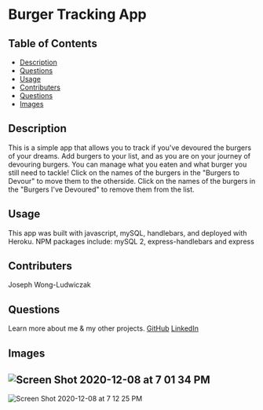 # Burger Tracking App
## Table of Contents
* [Description](#description)
* [Questions](#questions)
* [Usage](#usage)
* [Contributers](#contributers)
* [Questions](#questions)
* [Images](#images)



## <a name="Description"></a>Description
This is a simple app that allows you to track if you've devoured the burgers of your dreams. Add burgers to your list, and as you are on your journey of devouring burgers. You can manage what you eaten and what burger you still need to tackle! Click on the names of the burgers in the "Burgers to Devour" to move them to the otherside. Click on the names of the burgers in the "Burgers I've Devoured" to remove them from the list.
## <a name="usage"></a>Usage
This app was built with javascript, mySQL, handlebars, and deployed with Heroku.
NPM packages include: mySQL 2, express-handlebars and express
## <a name="contributers"></a>Contributers
Joseph Wong-Ludwiczak
## <a name="questions"></a>Questions
Learn more about me & my other projects.
[GitHub](https://github.com/Josclud) 
[LinkedIn](https://www.linkedin.com/in/joseph-wong-ludwicak/)
## <a name="images"></a>Images
![Screen Shot 2020-12-08 at 7 01 34 PM](https://user-images.githubusercontent.com/68933887/101569487-6dc71b00-3989-11eb-9972-0d350ff7f93d.png)
---
![Screen Shot 2020-12-08 at 7 12 25 PM](https://user-images.githubusercontent.com/68933887/101569485-6d2e8480-3989-11eb-89c2-24fa644ac409.png)


